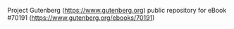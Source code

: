 Project Gutenberg (https://www.gutenberg.org) public repository for
eBook #70191 (https://www.gutenberg.org/ebooks/70191)
